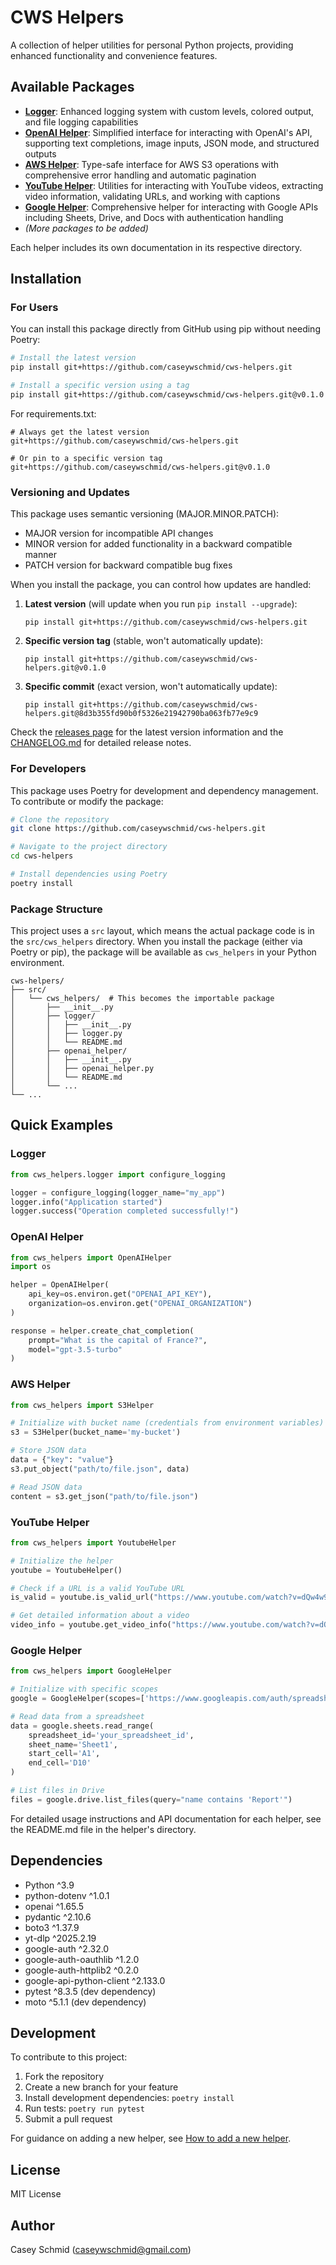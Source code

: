 # CWS Helpers

A collection of helper utilities for personal Python projects, providing enhanced functionality and convenience features.

## Available Packages

- **[Logger](src/cws_helpers/logger/README.md)**: Enhanced logging system with custom levels, colored output, and file logging capabilities
- **[OpenAI Helper](src/cws_helpers/openai_helper/README.md)**: Simplified interface for interacting with OpenAI's API, supporting text completions, image inputs, JSON mode, and structured outputs
- **[AWS Helper](src/cws_helpers/aws_helper/README.md)**: Type-safe interface for AWS S3 operations with comprehensive error handling and automatic pagination
- **[YouTube Helper](src/cws_helpers/youtube_helper/README.md)**: Utilities for interacting with YouTube videos, extracting video information, validating URLs, and working with captions
- **[Google Helper](src/cws_helpers/google_helper/README.md)**: Comprehensive helper for interacting with Google APIs including Sheets, Drive, and Docs with authentication handling
- *(More packages to be added)*

Each helper includes its own documentation in its respective directory.

## Installation

### For Users

You can install this package directly from GitHub using pip without needing Poetry:

```bash
# Install the latest version
pip install git+https://github.com/caseywschmid/cws-helpers.git

# Install a specific version using a tag
pip install git+https://github.com/caseywschmid/cws-helpers.git@v0.1.0
```

For requirements.txt:
```
# Always get the latest version
git+https://github.com/caseywschmid/cws-helpers.git

# Or pin to a specific version tag
git+https://github.com/caseywschmid/cws-helpers.git@v0.1.0
```

### Versioning and Updates

This package uses semantic versioning (MAJOR.MINOR.PATCH):
- MAJOR version for incompatible API changes
- MINOR version for added functionality in a backward compatible manner
- PATCH version for backward compatible bug fixes

When you install the package, you can control how updates are handled:

1. **Latest version** (will update when you run `pip install --upgrade`):
   ```
   pip install git+https://github.com/caseywschmid/cws-helpers.git
   ```

2. **Specific version tag** (stable, won't automatically update):
   ```
   pip install git+https://github.com/caseywschmid/cws-helpers.git@v0.1.0
   ```

3. **Specific commit** (exact version, won't automatically update):
   ```
   pip install git+https://github.com/caseywschmid/cws-helpers.git@8d3b355fd90b0f5326e21942790ba063fb77e9c9
   ```

Check the [releases page](https://github.com/caseywschmid/cws-helpers/releases) for the latest version information and the [CHANGELOG.md](CHANGELOG.md) for detailed release notes.

### For Developers

This package uses Poetry for development and dependency management. To contribute or modify the package:

```bash
# Clone the repository
git clone https://github.com/caseywschmid/cws-helpers.git

# Navigate to the project directory
cd cws-helpers

# Install dependencies using Poetry
poetry install
```

### Package Structure

This project uses a `src` layout, which means the actual package code is in the `src/cws_helpers` directory. When you install the package (either via Poetry or pip), the package will be available as `cws_helpers` in your Python environment.

```
cws-helpers/
├── src/
│   └── cws_helpers/  # This becomes the importable package
│       ├── __init__.py
│       ├── logger/
│       │   ├── __init__.py
│       │   ├── logger.py
│       │   └── README.md
│       ├── openai_helper/
│       │   ├── __init__.py
│       │   ├── openai_helper.py
│       │   └── README.md
│       └── ...
└── ...
```

## Quick Examples

### Logger

```python
from cws_helpers.logger import configure_logging

logger = configure_logging(logger_name="my_app")
logger.info("Application started")
logger.success("Operation completed successfully!")
```

### OpenAI Helper

```python
from cws_helpers import OpenAIHelper
import os

helper = OpenAIHelper(
    api_key=os.environ.get("OPENAI_API_KEY"),
    organization=os.environ.get("OPENAI_ORGANIZATION")
)

response = helper.create_chat_completion(
    prompt="What is the capital of France?",
    model="gpt-3.5-turbo"
)
```

### AWS Helper

```python
from cws_helpers import S3Helper

# Initialize with bucket name (credentials from environment variables)
s3 = S3Helper(bucket_name='my-bucket')

# Store JSON data
data = {"key": "value"}
s3.put_object("path/to/file.json", data)

# Read JSON data
content = s3.get_json("path/to/file.json")
```

### YouTube Helper

```python
from cws_helpers import YoutubeHelper

# Initialize the helper
youtube = YoutubeHelper()

# Check if a URL is a valid YouTube URL
is_valid = youtube.is_valid_url("https://www.youtube.com/watch?v=dQw4w9WgXcQ")

# Get detailed information about a video
video_info = youtube.get_video_info("https://www.youtube.com/watch?v=dQw4w9WgXcQ")
```

### Google Helper

```python
from cws_helpers import GoogleHelper

# Initialize with specific scopes
google = GoogleHelper(scopes=['https://www.googleapis.com/auth/spreadsheets'])

# Read data from a spreadsheet
data = google.sheets.read_range(
    spreadsheet_id='your_spreadsheet_id',
    sheet_name='Sheet1',
    start_cell='A1',
    end_cell='D10'
)

# List files in Drive
files = google.drive.list_files(query="name contains 'Report'")
```

For detailed usage instructions and API documentation for each helper, see the README.md file in the helper's directory.

## Dependencies

- Python ^3.9
- python-dotenv ^1.0.1
- openai ^1.65.5
- pydantic ^2.10.6
- boto3 ^1.37.9
- yt-dlp ^2025.2.19
- google-auth ^2.32.0
- google-auth-oauthlib ^1.2.0
- google-auth-httplib2 ^0.2.0
- google-api-python-client ^2.133.0
- pytest ^8.3.5 (dev dependency)
- moto ^5.1.1 (dev dependency)

## Development

To contribute to this project:

1. Fork the repository
2. Create a new branch for your feature
3. Install development dependencies: `poetry install`
4. Run tests: `poetry run pytest`
5. Submit a pull request

For guidance on adding a new helper, see [How to add a new helper](docs/How_to_add_a_new_helper.md).

## License

MIT License

## Author

Casey Schmid (caseywschmid@gmail.com)


